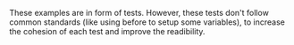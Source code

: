 These examples are in form of tests. However, these tests don't follow common standards (like using before to setup some variables), to increase the cohesion of each test and improve the readibility.
